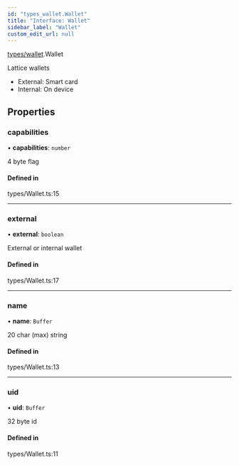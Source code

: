 ```yaml
---
id: "types_wallet.Wallet"
title: "Interface: Wallet"
sidebar_label: "Wallet"
custom_edit_url: null
---
```


[types/wallet](../modules/types_wallet).Wallet

Lattice wallets

- External: Smart card
- Internal: On device

## Properties

### capabilities

• **capabilities**: `number`

4 byte flag

#### Defined in

types/Wallet.ts:15

___

### external

• **external**: `boolean`

External or internal wallet

#### Defined in

types/Wallet.ts:17

___

### name

• **name**: `Buffer`

20 char (max) string

#### Defined in

types/Wallet.ts:13

___

### uid

• **uid**: `Buffer`

32 byte id

#### Defined in

types/Wallet.ts:11
